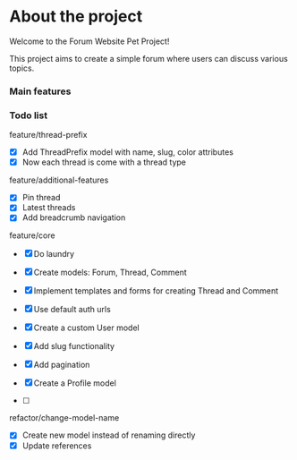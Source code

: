 # About the project 

Welcome to the Forum Website Pet Project!

This project aims to create a simple forum where users can discuss various topics.

### Main features


### Todo list

feature/thread-prefix

- [x] Add ThreadPrefix model with name, slug, color attributes 
- [x] Now each thread is come with a thread type

feature/additional-features

- [x] Pin thread
- [x] Latest threads
- [x] Add breadcrumb navigation

feature/core

- [x] Do laundry
- [x] Create models: Forum, Thread, Comment
- [x] Implement templates and forms for creating Thread and Comment
- [x] Use default auth urls
- [x] Create a custom User model
- [x] Add slug functionality
- [x] Add pagination

- [x] Create a Profile model
- [ ] 

refactor/change-model-name

- [x] Create new model instead of renaming directly
- [x] Update references